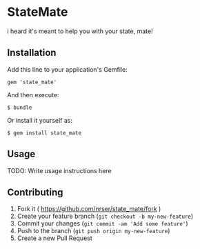 # StateMate

i heard it's meant to help you with your state, mate!

## Installation

Add this line to your application's Gemfile:

    gem 'state_mate'

And then execute:

    $ bundle

Or install it yourself as:

    $ gem install state_mate

## Usage

TODO: Write usage instructions here

## Contributing

1. Fork it ( https://github.com/nrser/state_mate/fork )
2. Create your feature branch (`git checkout -b my-new-feature`)
3. Commit your changes (`git commit -am 'Add some feature'`)
4. Push to the branch (`git push origin my-new-feature`)
5. Create a new Pull Request
